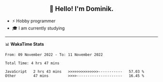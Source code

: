 <h2 align="center">👋 Hello! I'm Dominik.</h2>

- ⚡ Hobby programmer
- 🎓 I am currently studying

---
📊 **WakaTime Stats**
<!--START_SECTION:waka-->

```text
From: 09 November 2022 - To: 11 November 2022

Total Time: 4 hrs 47 mins

JavaScript   2 hrs 43 mins   >>>>>>>>>>>>>>-----------   57.03 %
Other        47 mins         >>>>---------------------   16.45 %
```

<!--END_SECTION:waka-->
